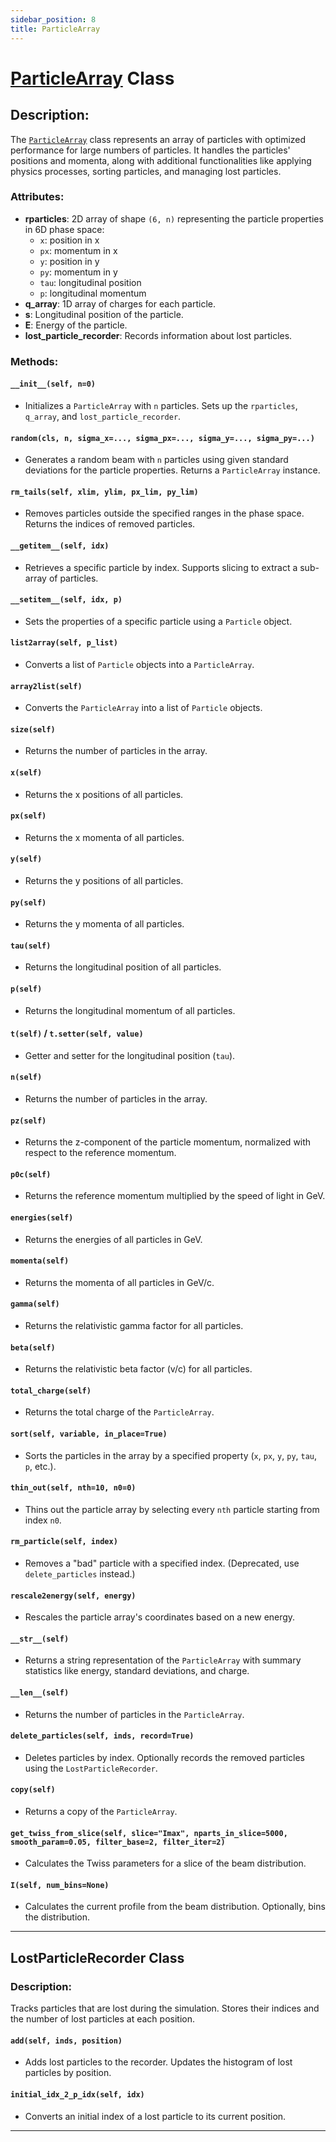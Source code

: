 ```yaml
---
sidebar_position: 8
title: ParticleArray
---
```


# [ParticleArray](https://github.com/ocelot-collab/ocelot/blob/master/ocelot/cpbd/beam.py#L726) Class 

## Description:
The [`ParticleArray`](https://github.com/ocelot-collab/ocelot/blob/master/ocelot/cpbd/beam.py#L726) class represents an array of particles with optimized performance for large numbers of particles. It handles the particles' positions and momenta, along with additional functionalities like applying physics processes, sorting particles, and managing lost particles.

### Attributes:
- **rparticles**: 2D array of shape `(6, n)` representing the particle properties in 6D phase space: 
    - `x`: position in x
    - `px`: momentum in x
    - `y`: position in y
    - `py`: momentum in y
    - `tau`: longitudinal position
    - `p`: longitudinal momentum
- **q_array**: 1D array of charges for each particle.
- **s**: Longitudinal position of the particle.
- **E**: Energy of the particle.
- **lost_particle_recorder**: Records information about lost particles.

### Methods:

#### `__init__(self, n=0)`
- Initializes a `ParticleArray` with `n` particles. Sets up the `rparticles`, `q_array`, and `lost_particle_recorder`.

#### `random(cls, n, sigma_x=..., sigma_px=..., sigma_y=..., sigma_py=...)`
- Generates a random beam with `n` particles using given standard deviations for the particle properties. Returns a `ParticleArray` instance.

#### `rm_tails(self, xlim, ylim, px_lim, py_lim)`
- Removes particles outside the specified ranges in the phase space. Returns the indices of removed particles.

#### `__getitem__(self, idx)`
- Retrieves a specific particle by index. Supports slicing to extract a sub-array of particles.

#### `__setitem__(self, idx, p)`
- Sets the properties of a specific particle using a `Particle` object.

#### `list2array(self, p_list)`
- Converts a list of `Particle` objects into a `ParticleArray`.

#### `array2list(self)`
- Converts the `ParticleArray` into a list of `Particle` objects.

#### `size(self)`
- Returns the number of particles in the array.

#### `x(self)`
- Returns the x positions of all particles.

#### `px(self)`
- Returns the x momenta of all particles.

#### `y(self)`
- Returns the y positions of all particles.

#### `py(self)`
- Returns the y momenta of all particles.

#### `tau(self)`
- Returns the longitudinal position of all particles.

#### `p(self)`
- Returns the longitudinal momentum of all particles.

#### `t(self)` / `t.setter(self, value)`
- Getter and setter for the longitudinal position (`tau`).

#### `n(self)`
- Returns the number of particles in the array.

#### `pz(self)`
- Returns the z-component of the particle momentum, normalized with respect to the reference momentum.

#### `p0c(self)`
- Returns the reference momentum multiplied by the speed of light in GeV.

#### `energies(self)`
- Returns the energies of all particles in GeV.

#### `momenta(self)`
- Returns the momenta of all particles in GeV/c.

#### `gamma(self)`
- Returns the relativistic gamma factor for all particles.

#### `beta(self)`
- Returns the relativistic beta factor (v/c) for all particles.

#### `total_charge(self)`
- Returns the total charge of the `ParticleArray`.

#### `sort(self, variable, in_place=True)`
- Sorts the particles in the array by a specified property (`x`, `px`, `y`, `py`, `tau`, `p`, etc.).

#### `thin_out(self, nth=10, n0=0)`
- Thins out the particle array by selecting every `nth` particle starting from index `n0`.

#### `rm_particle(self, index)`
- Removes a "bad" particle with a specified index. (Deprecated, use `delete_particles` instead.)

#### `rescale2energy(self, energy)`
- Rescales the particle array's coordinates based on a new energy.

#### `__str__(self)`
- Returns a string representation of the `ParticleArray` with summary statistics like energy, standard deviations, and charge.

#### `__len__(self)`
- Returns the number of particles in the `ParticleArray`.

#### `delete_particles(self, inds, record=True)`
- Deletes particles by index. Optionally records the removed particles using the `LostParticleRecorder`.

#### `copy(self)`
- Returns a copy of the `ParticleArray`.

#### `get_twiss_from_slice(self, slice="Imax", nparts_in_slice=5000, smooth_param=0.05, filter_base=2, filter_iter=2)`
- Calculates the Twiss parameters for a slice of the beam distribution.

#### `I(self, num_bins=None)`
- Calculates the current profile from the beam distribution. Optionally, bins the distribution.

---

## LostParticleRecorder Class

### Description:
Tracks particles that are lost during the simulation. Stores their indices and the number of lost particles at each position.

#### `add(self, inds, position)`
- Adds lost particles to the recorder. Updates the histogram of lost particles by position.

#### `initial_idx_2_p_idx(self, idx)`
- Converts an initial index of a lost particle to its current position.

---
